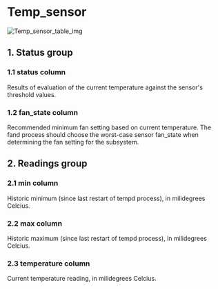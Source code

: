 # Temp_sensor

![Temp_sensor_table_img](http://www.plantuml.com/plantuml/img/0Ta09lz0StHXSdHrRMmAT6zdPNHePN8WUmfZR65pSo1JTM9pUNDqPMqAOsnXStCWL6LjS5zpPMvpRt8AVGfKPMrmNtDbRdDlSY0yBNKj85DrOdDvStHbRGfeQMHb86DfScDiPGfeQMHb86rbRM9bSdCAR6LdPMva879fPsXq2cDlRdHfRdLlSo1iQMvb82qWF68-StHoRsvdF2zYFY1oPMPbScLkOsKAP6zqT6La86nfRcKWBI0yQJvtPM5hF2zfFY1oPMPbScLkOsKAPMvaR6LdPMva2a1bRcHrRMmA)

## 1. Status group

### 1.1 status column

Results of evaluation of the current temperature against the sensor's threshold
values.

### 1.2 fan_state column

Recommended minimum fan setting based on current temperature. The fand process
should choose the worst-case sensor fan_state when determining the fan setting
for the subsystem.

## 2. Readings group

### 2.1 min column

Historic minimum (since last restart of tempd process), in milidegrees Celcius.

### 2.2 max column

Historic maximum (since last restart of tempd process), in milidegrees Celcius.

### 2.3 temperature column

Current temperature reading, in milidegrees Celcius.

